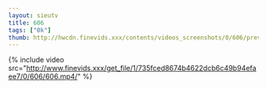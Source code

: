 ```yaml
--- 
layout: sieutv
title: 606
tags: ["0k"]
thumb: http://hwcdn.finevids.xxx/contents/videos_screenshots/0/606/preview.mp4.jpg
---
```

{% include video src="http://www.finevids.xxx/get_file/1/735fced8674b4622dcb6c49b94efaee7/0/606/606.mp4/" %} 
